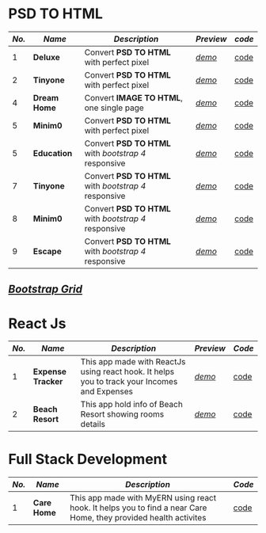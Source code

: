 # PSD TO HTML

|*No.*|*Name*|*Description*|*Preview*|*code*|
|---|---|---|---|---|
|1|**Deluxe**|Convert **PSD TO HTML** with perfect pixel|[*demo*](https://mdmostafa15.github.io/deluxe/)|[code](https://github.com/mdmostafa15/deluxe)|
|2|**Tinyone**|Convert **PSD TO HTML** with perfect pixel|[*demo*](https://mdmostafa15.github.io/tinyone/)|[code](https://github.com/mdmostafa15/tinyone)|
|4|**Dream Home**|Convert **IMAGE TO HTML**, one single page|[*demo*](https://mdmostafa15.github.io/image_to_template/)|[code](https://github.com/mdmostafa15/image_to_template)|
|5|**Minim0**|Convert **PSD TO HTML** with perfect pixel|[*demo*](https://mdmostafa15.github.io/minim0/)|[code](https://github.com/mdmostafa15/minim0)|
|5|**Education**|Convert **PSD TO HTML** with *bootstrap 4* responsive|[*demo*](https://mdmostafa15.github.io/edu-psd-to-bootstrap/)|[code](https://github.com/mdmostafa15/edu-psd-to-bootstrap)|
|7|**Tinyone**|Convert **PSD TO HTML** with *bootstrap 4* responsive|[*demo*](https://mdmostafa15.github.io/tinyone-psd-to-bootstrap/)|[code](https://github.com/mdmostafa15/tinyone-psd-to-bootstrap)|
|8|**Minim0**|Convert **PSD TO HTML** with *bootstrap 4* responsive|[*demo*](https://mdmostafa15.github.io/minim0-psd-to-bootstrap/)|[code](https://github.com/mdmostafa15/minim0-psd-to-bootstrap)|
|9|**Escape**|Convert **PSD TO HTML** with *bootstrap 4* responsive|[*demo*](https://mdmostafa15.github.io/escape-psd-to-bootstrap/)|[code](https://github.com/mdmostafa15/escape-psd-to-bootstrap)|

## [***Bootstrap Grid***](https://mdmostafa15.github.io/bootstrap-grid/)

# React Js

|*No.*|*Name*|*Description*|*Preview*|*Code*|
|---|---|---|---|---|
|1|**Expense Tracker**|This app made with ReactJs using react hook. It helps you to track your Incomes and Expenses|[*demo*](https://mdmostafa15.github.io/expense-track/)|[code](https://github.com/mdmostafa15/expense-track)|
|2|**Beach Resort**|This app hold info of Beach Resort showing rooms details|[*demo*](https://mdmostafa15.github.io/resort/)|[code](https://github.com/mdmostafa15/resort)|

# Full Stack Development

|*No.*|*Name*|*Description*|*Code*|
|---|---|---|---
|1|**Care Home**|This app made with MyERN using react hook. It helps you to find a near Care Home, they provided health activites|[code](https://github.com/mdmostafa15/carehome)|



